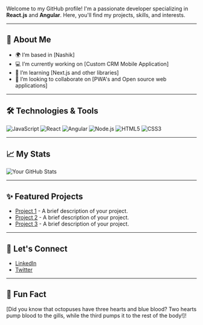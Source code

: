 # 👋 Hello, I'm [Mufaddal Kanchwala]!

Welcome to my GitHub profile! I'm a passionate developer specializing in **React.js** and **Angular**. Here, you'll find my projects, skills, and interests.

---

## 🚀 About Me

- 🌍 I’m based in [Nashik]
- 💻 I’m currently working on [Custom CRM Mobile Application]
- 🌱 I’m learning [Next.js and other libraries]
- 👯 I’m looking to collaborate on [PWA's and Open source web applications]

---

## 🛠️ Technologies & Tools

<p>
  <img src="https://img.shields.io/badge/JavaScript-F7DF1E?style=for-the-badge&logo=javascript&logoColor=000000" alt="JavaScript" />
  <img src="https://img.shields.io/badge/React-61DAFB?style=for-the-badge&logo=react&logoColor=000000" alt="React" />
  <img src="https://img.shields.io/badge/Angular-DD0031?style=for-the-badge&logo=angular&logoColor=ffffff" alt="Angular" />
  <img src="https://img.shields.io/badge/Node.js-339933?style=for-the-badge&logo=nodedotjs&logoColor=ffffff" alt="Node.js" />
  <img src="https://img.shields.io/badge/HTML5-E34F26?style=for-the-badge&logo=html5&logoColor=ffffff" alt="HTML5" />
  <img src="https://img.shields.io/badge/CSS3-1572B6?style=for-the-badge&logo=css3&logoColor=ffffff" alt="CSS3" />
</p>

---

## 📈 My Stats

![Your GitHub Stats](https://github-readme-stats.vercel.app/api?username=mufaddalk&show_icons=true&theme=radical)

---

## ✨ Featured Projects

- [Project 1](https://github.com/mufaddalk/project1) - A brief description of your project.
- [Project 2](https://github.com/mufaddalk/project2) - A brief description of your project.
- [Project 3](https://github.com/mufaddalk/project3) - A brief description of your project.

---

## 🤝 Let's Connect

- [LinkedIn](https://www.linkedin.com/in/yourprofile/)
- [Twitter](https://twitter.com/yourprofile)

---

## 🌟 Fun Fact

[Did you know that octopuses have three hearts and blue blood? Two hearts pump blood to the gills, while the third pumps it to the rest of the body!]!

<style>
  @keyframes fadeIn {
    from { opacity: 0; }
    to { opacity: 1; }
  }
  h1 {
    animation: fadeIn 2s ease-in;
  }
</style>
